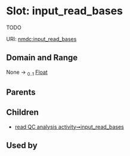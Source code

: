 
# Slot: input_read_bases


TODO

URI: [nmdc:input_read_bases](https://microbiomedata/meta/input_read_bases)


## Domain and Range

None &#8594;  <sub>0..1</sub> [Float](types/Float.md)

## Parents


## Children

 *  [read QC analysis activity➞input_read_bases](read_QC_analysis_activity_input_read_bases.md)

## Used by

